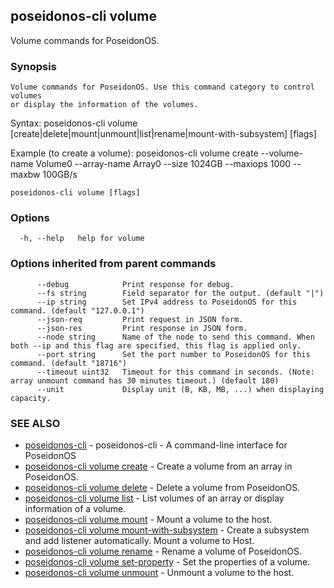 ## poseidonos-cli volume

Volume commands for PoseidonOS.

### Synopsis


	Volume commands for PoseidonOS. Use this command category to control volumes
	or display the information of the volumes. 

Syntax: 
  poseidonos-cli volume [create|delete|mount|unmount|list|rename|mount-with-subsystem] [flags]

Example (to create a volume):
  poseidonos-cli volume create --volume-name Volume0 --array-name Array0 
  --size 1024GB --maxiops 1000 --maxbw 100GB/s
	  

```
poseidonos-cli volume [flags]
```

### Options

```
  -h, --help   help for volume
```

### Options inherited from parent commands

```
      --debug            Print response for debug.
      --fs string        Field separator for the output. (default "|")
      --ip string        Set IPv4 address to PoseidonOS for this command. (default "127.0.0.1")
      --json-req         Print request in JSON form.
      --json-res         Print response in JSON form.
      --node string      Name of the node to send this command. When both --ip and this flag are specified, this flag is applied only.
      --port string      Set the port number to PoseidonOS for this command. (default "18716")
      --timeout uint32   Timeout for this command in seconds. (Note: array unmount command has 30 minutes timeout.) (default 180)
      --unit             Display unit (B, KB, MB, ...) when displaying capacity.
```

### SEE ALSO

* [poseidonos-cli](poseidonos-cli.md)	 - poseidonos-cli - A command-line interface for PoseidonOS
* [poseidonos-cli volume create](poseidonos-cli_volume_create.md)	 - Create a volume from an array in PoseidonOS.
* [poseidonos-cli volume delete](poseidonos-cli_volume_delete.md)	 - Delete a volume from PoseidonOS.
* [poseidonos-cli volume list](poseidonos-cli_volume_list.md)	 - List volumes of an array or display information of a volume.
* [poseidonos-cli volume mount](poseidonos-cli_volume_mount.md)	 - Mount a volume to the host.
* [poseidonos-cli volume mount-with-subsystem](poseidonos-cli_volume_mount-with-subsystem.md)	 - Create a subsystem and add listener automatically. Mount a volume to Host.
* [poseidonos-cli volume rename](poseidonos-cli_volume_rename.md)	 - Rename a volume of PoseidonOS.
* [poseidonos-cli volume set-property](poseidonos-cli_volume_set-property.md)	 - Set the properties of a volume.
* [poseidonos-cli volume unmount](poseidonos-cli_volume_unmount.md)	 - Unmount a volume to the host.

